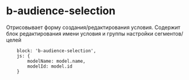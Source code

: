 # b-audience-selection

Отрисовывает форму создания/редактирования условия.
Содержит блок редактирования имени условия и группы настройки сегментов/целей

```
    block: 'b-audience-selection',
    js: {
        modelName: model.name,
        modelId: model.id
    }
```
